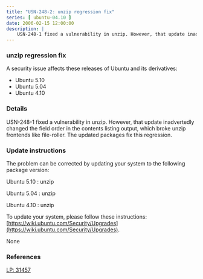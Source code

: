 ```yaml
---
title: "USN-248-2: unzip regression fix"
series: [ ubuntu-04.10 ]
date: 2006-02-15 12:00:00
description: |
    USN-248-1 fixed a vulnerability in unzip. However, that update inadvertedly changed the field order in the contents listing output, which broke unzip frontends like file-roller. The updated packages fix this regression.
--- 
```

 
### unzip regression fix

A security issue affects these releases of Ubuntu and its derivatives:

* Ubuntu 5.10
* Ubuntu 5.04
* Ubuntu 4.10

### Details

USN-248-1 fixed a vulnerability in unzip. However, that update inadvertedly changed the field order in the contents listing output, which broke unzip frontends like file-roller. The updated packages fix this regression.

### Update instructions

The problem can be corrected by updating your system to the following package version:

Ubuntu 5.10
 : unzip 

Ubuntu 5.04
 : unzip 

Ubuntu 4.10
 : unzip 

To update your system, please follow these instructions: [https://wiki.ubuntu.com/Security/Upgrades](https://wiki.ubuntu.com/Security/Upgrades).

None

### References

 [LP: 31457](https://launchpad.net/bugs/31457)
 

